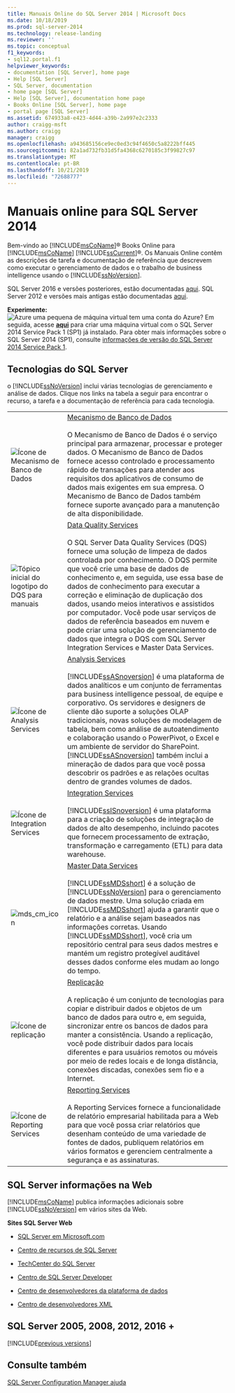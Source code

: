 ```yaml
---
title: Manuais Online do SQL Server 2014 | Microsoft Docs
ms.date: 10/18/2019
ms.prod: sql-server-2014
ms.technology: release-landing
ms.reviewer: ''
ms.topic: conceptual
f1_keywords:
- sql12.portal.f1
helpviewer_keywords:
- documentation [SQL Server], home page
- Help [SQL Server]
- SQL Server, documentation
- home page [SQL Server]
- Help [SQL Server], documentation home page
- Books Online [SQL Server], home page
- portal page [SQL Server]
ms.assetid: 674933a8-e423-4d44-a39b-2a997e2c2333
author: craigg-msft
ms.author: craigg
manager: craigg
ms.openlocfilehash: a943685156ce9ec0ed3c94f4650c5a8222bff445
ms.sourcegitcommit: 82a1ad732fb31d5fa4368c6270185c3f99827c97
ms.translationtype: MT
ms.contentlocale: pt-BR
ms.lasthandoff: 10/21/2019
ms.locfileid: "72688777"
---
```

# <a name="books-online-for-sql-server-2014"></a>Manuais online para SQL Server 2014

  Bem-vindo ao [!INCLUDE[msCoName](../includes/msconame-md.md)]® Books Online para [!INCLUDE[msCoName](../includes/msconame-md.md)] [!INCLUDE[ssCurrent](../includes/sscurrent-md.md)]®. Os Manuais Online contêm as descrições de tarefa e documentação de referência que descrevem como executar o gerenciamento de dados e o trabalho de business intelligence usando o [!INCLUDE[ssNoVersion](../includes/ssnoversion-md.md)].  

SQL Server 2016 e versões posteriores, estão documentadas [aqui](https://docs.microsoft.com/sql/sql-server/index). SQL Server 2012 e versões mais antigas estão documentadas [aqui](#previous-versions-gm2014). <!-- ?view= defaults to the latest GA version, to resolve the https '/index' address ambiguity. So '2014' will always be too old to be the default. -->

 **Experimente:**  
 ![Azure uma pequena ](../sql-server/media/what-s-new-in-sql-server-2016/azure-virtual-machine-small.png) de máquina virtual tem uma conta do Azure?  Em seguida, acesse **[aqui](https://ms.portal.azure.com/?flight=1#create/Microsoft.SQLServer2016RTMEnterpriseWindowsServer2012R2)** para criar uma máquina virtual com o SQL Server 2014 Service Pack 1 (SP1) já instalado. Para obter mais informações sobre o SQL Server 2014 (SP1), consulte [informações de versão do SQL Server 2014 Service Pack 1](https://support.microsoft.com/en-us/kb/3058865). 
  
## <a name="sql-server-technologies"></a>Tecnologias do SQL Server  

 o [!INCLUDE[ssNoVersion](../includes/ssnoversion-md.md)] inclui várias tecnologias de gerenciamento e análise de dados. Clique nos links na tabela a seguir para encontrar o recurso, a tarefa e a documentação de referência para cada tecnologia.  
  
|||  
|-|-|  
|![Ícone de Mecanismo de Banco de Dados](media/database-engine.gif "Ícone de Mecanismo de Banco de Dados")|[Mecanismo de Banco de Dados](../database-engine/sql-server-database-engine-overview.md)<br /><br /> O Mecanismo de Banco de Dados é o serviço principal para armazenar, processar e proteger dados. O Mecanismo de Banco de Dados fornece acesso controlado e processamento rápido de transações para atender aos requisitos dos aplicativos de consumo de dados mais exigentes em sua empresa. O Mecanismo de Banco de Dados também fornece suporte avançado para a manutenção de alta disponibilidade.|  
|![Tópico inicial do logotipo do DQS para manuais](media/dqs-logo.jpg "Tópico inicial do logotipo do DQS para manuais")|[Data Quality Services](../data-quality-services/data-quality-services.md)<br /><br /> O SQL Server Data Quality Services (DQS) fornece uma solução de limpeza de dados controlada por conhecimento. O DQS permite que você crie uma base de dados de conhecimento e, em seguida, use essa base de dados de conhecimento para executar a correção e eliminação de duplicação dos dados, usando meios interativos e assistidos por computador. Você pode usar serviços de dados de referência baseados em nuvem e pode criar uma solução de gerenciamento de dados que integra o DQS com SQL Server Integration Services e Master Data Services.|  
|![Ícone de Analysis Services](media/analysisserver.gif "Ícone de Analysis Services")|[Analysis Services](https://docs.microsoft.com/analysis-services/analysis-services-overview)<br /><br /> [!INCLUDE[ssASnoversion](../includes/ssasnoversion-md.md)] é uma plataforma de dados analíticos e um conjunto de ferramentas para business intelligence pessoal, de equipe e corporativo. Os servidores e designers de cliente dão suporte a soluções OLAP tradicionais, novas soluções de modelagem de tabela, bem como análise de autoatendimento e colaboração usando o PowerPivot, o Excel e um ambiente de servidor do SharePoint. [!INCLUDE[ssASnoversion](../includes/ssasnoversion-md.md)] também inclui a mineração de dados para que você possa descobrir os padrões e as relações ocultas dentro de grandes volumes de dados.|  
|![Ícone de Integration Services](media/dts.gif "Ícone de Integration Services")|[Integration Services](../integration-services/sql-server-integration-services.md)<br /><br /> [!INCLUDE[ssISnoversion](../includes/ssisnoversion-md.md)] é uma plataforma para a criação de soluções de integração de dados de alto desempenho, incluindo pacotes que fornecem processamento de extração, transformação e carregamento (ETL) para data warehouse.|  
|![mds_cm_icon](media/mds-cm-icon.gif "mds_cm_icon")|[Master Data Services](../master-data-services/master-data-services.md)<br /><br /> [!INCLUDE[ssMDSshort](../includes/ssmdsshort-md.md)] é a solução de [!INCLUDE[ssNoVersion](../includes/ssnoversion-md.md)] para o gerenciamento de dados mestre. Uma solução criada em [!INCLUDE[ssMDSshort](../includes/ssmdsshort-md.md)] ajuda a garantir que o relatório e a análise sejam baseados nas informações corretas. Usando [!INCLUDE[ssMDSshort](../includes/ssmdsshort-md.md)], você cria um repositório central para seus dados mestres e mantém um registro protegível auditável desses dados conforme eles mudam ao longo do tempo.|  
|![Ícone de replicação](media/replication.gif "Ícone de replicação")|[Replicação](../relational-databases/replication/sql-server-replication.md)<br /><br /> A replicação é um conjunto de tecnologias para copiar e distribuir dados e objetos de um banco de dados para outro e, em seguida, sincronizar entre os bancos de dados para manter a consistência. Usando a replicação, você pode distribuir dados para locais diferentes e para usuários remotos ou móveis por meio de redes locais e de longa distância, conexões discadas, conexões sem fio e a Internet.|  
|![Ícone de Reporting Services](media/reportingservices.gif "Ícone de Reporting Services")|[Reporting Services](../reporting-services/create-deploy-and-manage-mobile-and-paginated-reports.md)<br /><br /> A Reporting Services fornece a funcionalidade de relatório empresarial habilitada para a Web para que você possa criar relatórios que desenham conteúdo de uma variedade de fontes de dados, publiquem relatórios em vários formatos e gerenciem centralmente a segurança e as assinaturas.|  
  
## <a name="sql-server-information-on-the-web"></a>SQL Server informações na Web  

 [!INCLUDE[msCoName](../includes/msconame-md.md)] publica informações adicionais sobre [!INCLUDE[ssNoVersion](../includes/ssnoversion-md.md)] em vários sites da Web.  
  
 **Sites SQL Server Web**  
  
-   [SQL Server em Microsoft.com](https://go.microsoft.com/fwlink/?linkid=8504)  
  
-   [Centro de recursos de SQL Server](https://www.microsoft.com/sql-server/sql-server-2017-resources)  
  
-   [TechCenter do SQL Server](https://go.microsoft.com/fwlink/?linkid=28107)  
  
-   [Centro de SQL Server Developer](https://go.microsoft.com/fwlink/?LinkId=42457)  
  
-   [Centro de desenvolvedores da plataforma de dados](https://go.microsoft.com/fwlink/?LinkId=17386)  
  
-   [Centro de desenvolvedores XML](https://go.microsoft.com/fwlink/?LinkId=42458)  

## <a name="previous-versions-gm2014"></a>SQL Server 2005, 2008, 2012, 2016 +

[!INCLUDE[previous versions](../includes/paragraph-content/previous-versions-archive-documentation-sql-server.md)]

## <a name="see-also"></a>Consulte também  

 [SQL Server Configuration Manager ajuda](../tools/configuration-manager/sql-server-configuration-manager-help.md)  
  
  
